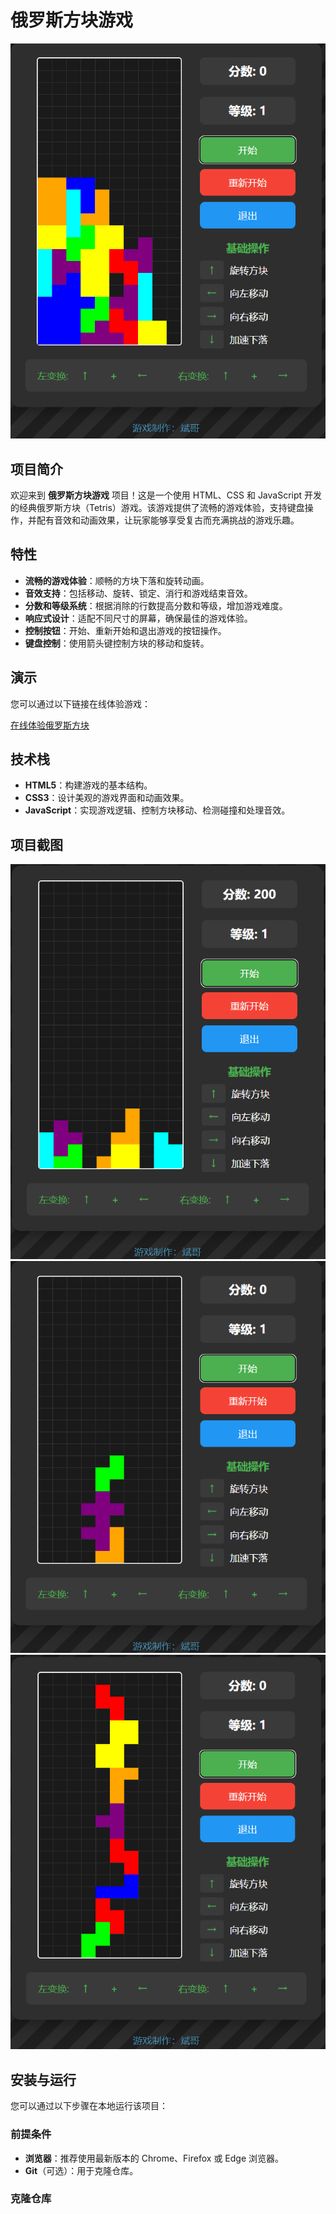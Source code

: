 # 俄罗斯方块游戏

![项目封面](https://github.com/Binge-666/tetris-game/blob/main/images/cover.png?raw=true)

## 项目简介

欢迎来到 **俄罗斯方块游戏** 项目！这是一个使用 HTML、CSS 和 JavaScript 开发的经典俄罗斯方块（Tetris）游戏。该游戏提供了流畅的游戏体验，支持键盘操作，并配有音效和动画效果，让玩家能够享受复古而充满挑战的游戏乐趣。

## 特性

- **流畅的游戏体验**：顺畅的方块下落和旋转动画。
- **音效支持**：包括移动、旋转、锁定、消行和游戏结束音效。
- **分数和等级系统**：根据消除的行数提高分数和等级，增加游戏难度。
- **响应式设计**：适配不同尺寸的屏幕，确保最佳的游戏体验。
- **控制按钮**：开始、重新开始和退出游戏的按钮操作。
- **键盘控制**：使用箭头键控制方块的移动和旋转。

## 演示

您可以通过以下链接在线体验游戏：

[在线体验俄罗斯方块](https://Binge-666.github.io/tetris-game/)

## 技术栈

- **HTML5**：构建游戏的基本结构。
- **CSS3**：设计美观的游戏界面和动画效果。
- **JavaScript**：实现游戏逻辑、控制方块移动、检测碰撞和处理音效。

## 项目截图

![游戏界面](https://github.com/Binge-666/tetris-game/blob/main/images/interface.png?raw=true)
![游戏进行中](https://github.com/Binge-666/tetris-game/blob/main/images/playing.png?raw=true)
![游戏结束](https://github.com/Binge-666/tetris-game/blob/main/images/gameover.png?raw=true)

## 安装与运行

您可以通过以下步骤在本地运行该项目：

### 前提条件

- **浏览器**：推荐使用最新版本的 Chrome、Firefox 或 Edge 浏览器。
- **Git**（可选）：用于克隆仓库。

### 克隆仓库
